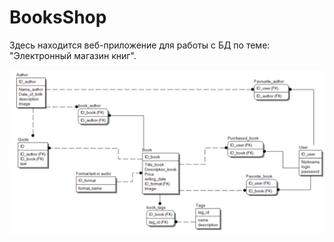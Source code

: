 # BooksShop
Здесь находится веб-приложение для работы с БД по теме: "Электронный магазин книг".


![alt text](https://github.com/Ortem-a/BooksShop/blob/main/physical.png)
